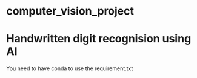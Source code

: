 # computer_vision_project

# Handwritten digit recognision using AI 

You need to have conda to use the requirement.txt

